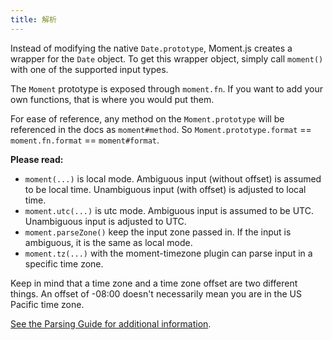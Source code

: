 ```yaml
---
title: 解析
---
```



Instead of modifying the native `Date.prototype`, Moment.js creates a wrapper for the `Date` object. To get this wrapper object, simply call `moment()` with one of the supported input types.

The `Moment` prototype is exposed through `moment.fn`. If you want to add your own functions, that is where you would put them.

For ease of reference, any method on the `Moment.prototype` will be referenced in the docs as `moment#method`. So `Moment.prototype.format` == `moment.fn.format` == `moment#format`.

**Please read:**
* `moment(...)` is local mode. Ambiguous input (without offset) is assumed to be local time. Unambiguous input (with offset) is adjusted to local time.
* `moment.utc(...)` is utc mode. Ambiguous input is assumed to be UTC. Unambiguous input is adjusted to UTC.
* `moment.parseZone()` keep the input zone passed in. If the input is ambiguous, it is the same as local mode.
* `moment.tz(...)` with the moment-timezone plugin can parse input in a specific time zone.

Keep in mind that a time zone and a time zone offset are two different things. An offset of -08:00 doesn't necessarily mean you are in the US Pacific time zone.

[See the Parsing Guide for additional information](https://momentjs.com/guides/#/parsing/).

